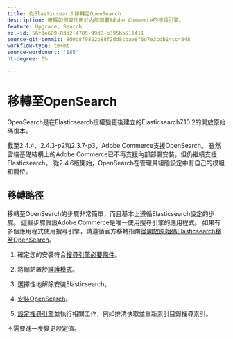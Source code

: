 ```yaml
---
title: 從Elasticsearch移轉至OpenSearch
description: 瞭解如何取代用於內部部署Adobe Commerce的搜尋引擎。
feature: Upgrade, Search
exl-id: 56f1e609-83d2-4705-99d8-b395bb511411
source-git-commit: 8d0d8f9822b88f2dd8cbae8f6d7e3cdb14cc4848
workflow-type: tm+mt
source-wordcount: '185'
ht-degree: 0%

---
```


# 移轉至OpenSearch

OpenSearch是在Elasticsearch授權變更後建立的Elasticsearch7.10.2的開放原始碼復本。

截至2.4.4、2.4.3-p2和2.3.7-p3，Adobe Commerce支援OpenSearch。 雖然雲端基礎結構上的Adobe Commerce已不再支援內部部署安裝，但仍繼續支援Elasticsearch。 從2.4.6版開始，OpenSearch在管理員組態設定中有自己的模組和欄位。

## 移轉路徑

移轉至OpenSearch的步驟非常簡單，而且基本上遵循Elasticsearch設定的步驟。 這些步驟假設Adobe Commerce是唯一使用搜尋引擎的應用程式。 如果有多個應用程式使用搜尋引擎，請遵循官方移轉指南[從開放原始碼Elasticsearch移至OpenSearch](https://opensearch.org/blog/technical-posts/2021/10/moving-from-opensource-elasticsearch-to-opensearch/)。

1. 確定您的安裝符合[搜尋引擎必要條件](../../installation/prerequisites/search-engine/overview.md)。

1. 將網站置於[維護模式](../../installation/tutorials/maintenance-mode.md)。

1. 選擇性地解除安裝Elasticsearch。

1. [安裝OpenSearch](https://opensearch.org/docs/latest/opensearch/install/important-settings/)。

1. [設定搜尋引擎](../../configuration/search/configure-search-engine.md)並執行相關工作，例如排清快取並重新索引目錄搜尋索引。

不需要進一步變更設定值。
